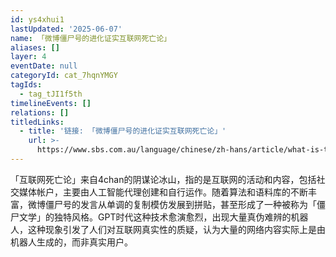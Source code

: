 ```yaml
---
id: ys4xhui1
lastUpdated: '2025-06-07'
name: 「微博僵尸号的进化证实互联网死亡论」
aliases: []
layer: 4
eventDate: null
categoryId: cat_7hqnYMGY
tagIds:
  - tag_tJI1f5th
timelineEvents: []
relations: []
titledLinks:
  - title: '链接: 「微博僵尸号的进化证实互联网死亡论」'
    url: >-
      https://www.sbs.com.au/language/chinese/zh-hans/article/what-is-the-dead-internet-theory-and-why-is-it-so-sinister/m4dzdvhjl
---
```

「互联网死亡论」来自4chan的阴谋论冰山，指的是互联网的活动和内容，包括社交媒体帐户，主要由人工智能代理创建和自行运作。随着算法和语料库的不断丰富，微博僵尸号的发言从单调的复制模仿发展到拼贴，甚至形成了一种被称为「僵尸文学」的独特风格。GPT时代这种技术愈演愈烈，出现大量真伪难辨的机器人，这种现象引发了人们对互联网真实性的质疑，认为大量的网络内容实际上是由机器人生成的，而非真实用户。
